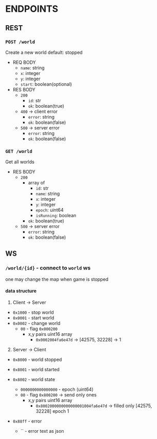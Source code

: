 # ENDPOINTS
## REST
### `POST /world`
Create a new world default: stopped 
- REQ BODY
    - `name`: string
    - `x`: integer
    - `y`: integer
    - `start`: boolean(optional)
- RES BODY
    - `200`
        - `id`: str
        - `ok`: boolean(true)
    - `400` -> client error
        - `error`: string
        - `ok`: boolean(false)
    - `500` -> server error
        - `error`: string
        - `ok`: boolean(false)

### `GET /world`
Get all worlds
- RES BODY
    - `200`
        - array of
            - `id`: str
            - `name`: string
            - `x`: integer
            - `y`: integer
            - `epoch`: uint64
            - `isRunning`: boolean
        - `ok`: boolean(true)
    - `500` -> server error
        - `error`: string
        - `ok`: boolean(false)

## WS
### `/world/{id}` - connect to `world` ws  
one may change the map when game is stopped  
#### data structure
1. Client -> Server
- `0x1000` - stop world
- `0x0001` - start world    
- `0x0002` - change world
    - `00` - flag `0x000200`
        - x,y pairs uint16 array
            - `0x0002004fa6e47d` -> [42575, 32228] -> 1

2. Server -> Client
- `0x8000` - world stopped
- `0x8001` - world started
- `0x8002` - world state
    - `0000000000000000` - epoch (uint64)
    - `00` - flag `0x800200` -> send only ones
        - x,y pairs uint16 array
            - `0x8002000000000000001004fa6e47d` -> filled only [42575, 32228] epoch 1

- `0x88ff` - error
    - `` - error text as json